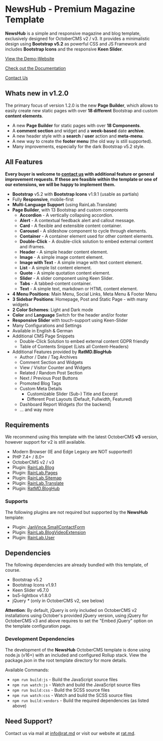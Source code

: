 NewsHub - Premium Magazine Template
===================================
**NewsHub** is a simple and responsive magazine and blog template, exclusively designed for 
OctoberCMS v2 / v3. It provides a minimalistic design using **Bootstrap v5.2** as powerful CSS and 
JS Framework and includes **Bootstrap Icons** and the responsive **Keen Slider**.

[View the Demo-Website](https://themes.rat.md/newshub)

[Check out the Documentation](https://octobercms.com/theme/ratmd-newshub#documentation)

[Contact Us](mailto:info@rat.md)


Whats new in v1.2.0
-------------------
The primary focus of version 1.2.0 is the new **Page Builder**, which allows to easily 
create new static pages with over **18 different** Bootstrap and custom **content elements**. 

- A new **Page Builder** for static pages with over **18 Components**.
- A **comment section** and widget and a **week-based** date **archive**.
- A new header style with a **search** / **user** action and **meta-menu**.
- A new way to create the **footer menu** (the old way is still supported).
- Many improvements, especially for the dark Bootstrap v5.2 style.


All Features
------------
**Every buyer is welcome to [contact us](mailto:info@rat.md) with additional feature or general 
improvement requests. If these are feasible within the template or one of our extensions, we will 
be happy to implement them.**

- **Bootstrap** v5.2 with **Bootstrap Icons** v1.9.1 (usable as partials)
- Fully **Responsive**, mobile-first
- **Multi-Language Support** (using RainLab.Translate)
- **Page Builder**, with 13 Bootstrap and custom components
    - **Accordion** - A vertically collapsing accordion.
    - **Alert** - A contextual feedback alert and callout message.
    - **Card** - A flexible and extensible content container.
    - **Carousel** - A slideshow component to cycle through elements.
    - **Container** - A container element used for other content elements.
    - **Double-Click** - A double-click solution to embed external content and iframes.
    - **Header** - A simple header content element.
    - **Image** - A simple image content element.
    - **Image with Text** - A simple image with text content element.
    - **List** - A simple list content element.
    - **Quote** - A simple quotation content element.
    - **Slider** - A slider component using Keen Slider.
    - **Tabs** - A tabbed-content container.
    - **Text** - A simple text, markdown or HTML content element.
- **4 Menu Positions**: Main Menu, Social Links, Meta Menu & Footer Menu
- **3 Sidebar Positions**: Homepage, Post and Static Page - with many widgets
- **2 Color Schemes**: Light and Dark mode
- **Color** and **Language** Switch for the header and/or footer
- **Responsive Slider** with touch-support using Keen-Slider
- Many Configurations and Settings
- Available in English & German
- Additional CMS Page Snippets
    - Double-Click Solution to embed external content GDPR friendly
    - Table of Contents Snippet (Lists all Content-Headers)
- Additional Features provided by **RatMD.BlogHub**
    - Author / Date / Tag Archives
    - Comment Section and Widgets
    - View / Visitor Counter and Widgets
    - Related / Random Post Section
    - Next / Previous Post Buttons
    - Promoted Blog Tags
    - Custom Meta Details
        - Customizable Slider (Sub-) Title and Excerpt
        - Different Post Layouts (Default, Fullwidth, Featured)
    - Dashboard Report Widgets (for the backend)
    - ... and way more


Requirements
------------
We recommend using this template with the latest OctoberCMS **v3** version, however support for v2 
is still available.

- Modern Browser (IE and Edge Legacy are NOT supported!)
- PHP 7.4+ / 8.0+
- OctoberCMS v2 / v3
- Plugin: [RainLab.Blog](https://octobercms.com/plugin/rainlab-blog)
- Plugin: [RainLab.Pages](https://octobercms.com/plugin/rainlab-pages)
- Plugin: [RainLab.Sitemap](https://octobercms.com/plugin/rainlab-sitemap)
- Plugin: [RainLab.Translate](https://octobercms.com/plugin/rainlab-translate)
- Plugin: [RatMD.BlogHub](https://octobercms.com/plugin/ratmd-bloghub)

### Supports
The following plugins are not required but supported by the **NewsHub** template:

- Plugin: [JanVince.SmallContactForm](https://octobercms.com/plugin/janvince-smallcontactform)
- Plugin: [RainLab.BlogVideoExtension](https://octobercms.com/plugin/rainlab-blogvideoextension)
- Plugin: [RainLab.User](https://octobercms.com/plugin/rainlab-user) 


Dependencies
------------
The following dependencies are already bundled with this template, of course.

- Bootstrap v5.2
- Bootstrap Icons v1.9.1
- Keen Slider v6.7.0
- bs5-lightbox v1.8.0
- jQuery *\** (only in OctoberCMS v2, see below)

**Attention**: By default, jQuery is only included on OctoberCMS v2 installations using October's 
provided jQuery version, using jQuery for OctoberCMS v3 and above requires to set the "Embed jQuery" 
option on the template configuration page.

### Development Dependencies
The development of the **NewsHub** OctoberCMS template is done using node.js (v16+) with an included 
and configured Rollup stack. View the package.json in the root template directory for more details.

Available Commands:

- `npm run build:js` - Build the JavaScript source files
- `npm run watch:js` - Watch and build the JavaScript source files
- `npm run build:css` - Build the SCSS source files
- `npm run watch:css` - Watch and build the SCSS source files
- `npm run build:vendors` - Build the required dependencies (as listed above)


Need Support?
-------------
Contact us via mail at [info@rat.md](mailto:info@rat.md) or visit our website at [rat.md](https://rat.md).

